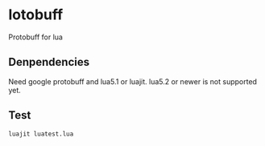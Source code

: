 # lotobuff
Protobuff for lua

## Denpendencies
Need google protobuff and lua5.1 or luajit. lua5.2 or newer is not supported yet.

## Test
```
luajit luatest.lua
```
